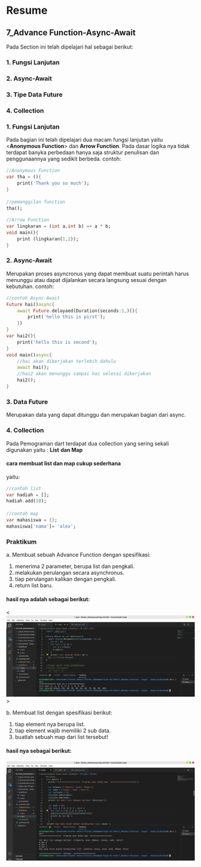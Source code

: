 # Resume
## 7_Advance Function-Async-Await
Pada Section ini telah dipelajari hal sebagai berikut:
### 1. Fungsi Lanjutan
### 2. Async-Await
### 3. Tipe Data Future
### 4. Collection

### <b>1. Fungsi Lanjutan</b>
Pada bagian ini telah dipelajari dua macam fungsi lanjutan yaitu <**Anonymous Function**> dan **Arrow Function**. Pada dasar logika nya tidak terdapat banyka perbedaan hanya saja struktur penulisan dan penggunaannya yang sedikit berbeda.
contoh:
```dart
//Anonymous Function
var tha = (){
    print('Thank you so much');
}

//pemanggilan function
tha();
```
```dart
//Arrow Function
var lingkaran = (int a,int b) => a * b;
void main(){
    print (lingkaran(1,2));
}
```
### 2. Async-Await
Merupakan proses asyncronus yang dapat membuat suatu perintah harus menunggu atau dapat dijalankan secara langsung sesuai dengan kebutuhan.
contoh:
```dart
//contoh Async-Await
Future hai()async{
    await Future.delayaed(Duration(seconds:1,)(){
        print('hello this is pirst');
    })
}
var hai2(){
    print('hello this is second');
}
void main()async{
    //hai akan dikerjakan terlebih dahulu
    await hai();
    //hai2 akan menunggu sampai hai selesai dikerjakan
    hai2();
}
```
### 3. Data Future
Merupakan data yang dapat ditunggu dan merupakan bagian dari async.
### 4. Collection
Pada Pemograman dart terdapat dua collection yang sering sekali digunakan yaitu :
**List**
**dan Map**
#### cara membuat list dan map cukup sederhana
yaitu:
```dart
//contoh list
var hadiah = [];
hadiah.add(10);

//contoh map
var mahasiswa = {};
mahasiswa['nama']= 'alex';
```
### Praktikum
a. Membuat sebuah Advance Function dengan spesifikasi:
1. menerima 2 parameter, berupa list dan pengkali.
2. melakukan perulangan secara asynchronus.
3. tiap perulangan kalikan dengan pengkali.
4. return list baru.
#### hasil nya adalah sebagai berikut:
<![hasil_1](screenshots/1.png)>

b. Membuat list dengan spesifikasi berikut:
1. tiap element nya berupa list.
2. tiap element wajib memiliki 2 sub data.
3. buatlah sebuah map dari list tersebut!
#### hasil nya sebagai berikut:
![hasil_2](screenshots/2.png)